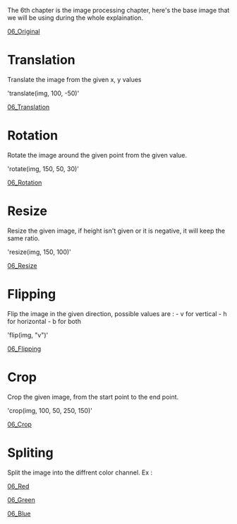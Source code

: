 The 6th chapter is the image processing chapter, here's the base image that we will be using during the whole explaination.

[06_Original](../output/06_Original.jpg)

# Translation
Translate the image from the given x, y values

'translate(img, 100, -50)'

[06_Translation](../output/06_Translation.jpg)


# Rotation
Rotate the image around the given point from the given value.

'rotate(img, 150, 50, 30)'

[06_Rotation](../output/06_Rotation.jpg)


# Resize
Resize the given image, if height isn't given or it is negative, it will keep the same ratio.

'resize(img, 150, 100)'

[06_Resize](../output/06_Resize.jpg)


# Flipping
Flip the image in the given direction, possible values are :
        - v for vertical
        - h for horizontal
        - b for both

'flip(img, "v")'

[06_Flipping](../output/06_Flipping.jpg)


# Crop
Crop the given image, from the start point to the end point.

'crop(img, 100, 50, 250, 150)'

[06_Crop](../output/06_Crop.jpg)


# Spliting
Split the image into the diffrent color channel.
Ex :

[06_Red](../output/06_Red.jpg)


[06_Green](../output/06_Green.jpg)


[06_Blue](../output/06_Blue.jpg)

